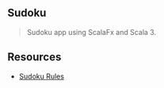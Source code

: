 Sudoku
------
>Sudoku app using ScalaFx and Scala 3.

Resources
---------
* [Sudoku Rules](https://www.sudokuonline.io/tips/sudoku-rules)